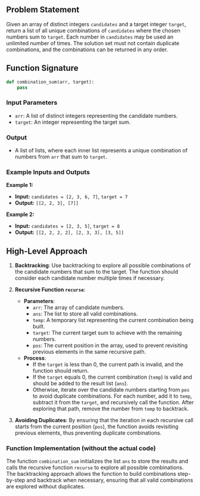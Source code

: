 ## Problem Statement

Given an array of distinct integers `candidates` and a target integer `target`, return a list of all unique combinations of `candidates` where the chosen numbers sum to `target`. Each number in `candidates` may be used an unlimited number of times. The solution set must not contain duplicate combinations, and the combinations can be returned in any order.

## Function Signature

```python
def combination_sum(arr, target):
    pass
```

### Input Parameters

- `arr`: A list of distinct integers representing the candidate numbers.
- `target`: An integer representing the target sum.

### Output

- A list of lists, where each inner list represents a unique combination of numbers from `arr` that sum to `target`.

### Example Inputs and Outputs

**Example 1:**

- **Input:** `candidates = [2, 3, 6, 7]`, `target = 7`
- **Output:** `[[2, 2, 3], [7]]`

**Example 2:**

- **Input:** `candidates = [2, 3, 5]`, `target = 8`
- **Output:** `[[2, 2, 2, 2], [2, 3, 3], [3, 5]]`

## High-Level Approach

1. **Backtracking**: Use backtracking to explore all possible combinations of the candidate numbers that sum to the target. The function should consider each candidate number multiple times if necessary.

2. **Recursive Function `recurse`**:
    - **Parameters**:
      - `arr`: The array of candidate numbers.
      - `ans`: The list to store all valid combinations.
      - `temp`: A temporary list representing the current combination being built.
      - `target`: The current target sum to achieve with the remaining numbers.
      - `pos`: The current position in the array, used to prevent revisiting previous elements in the same recursive path.
    - **Process**:
      - If the `target` is less than 0, the current path is invalid, and the function should return.
      - If the `target` equals 0, the current combination (`temp`) is valid and should be added to the result list (`ans`).
      - Otherwise, iterate over the candidate numbers starting from `pos` to avoid duplicate combinations. For each number, add it to `temp`, subtract it from the `target`, and recursively call the function. After exploring that path, remove the number from `temp` to backtrack.

3. **Avoiding Duplicates**: By ensuring that the iteration in each recursive call starts from the current position (`pos`), the function avoids revisiting previous elements, thus preventing duplicate combinations.

### Function Implementation (without the actual code)

The function `combination_sum` initializes the list `ans` to store the results and calls the recursive function `recurse` to explore all possible combinations. The backtracking approach allows the function to build combinations step-by-step and backtrack when necessary, ensuring that all valid combinations are explored without duplicates.
